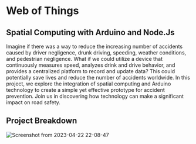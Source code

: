 # Web of Things
## Spatial Computing with Arduino and Node.Js
Imagine if there was a way to reduce the increasing number of accidents caused by driver negligence, drunk driving, speeding, weather conditions, and pedestrian negligence. What if we could utilize a device that continuously measures speed, analyzes drink and drive behavior, and provides a centralized platform to record and update data? This could potentially save lives and reduce the number of accidents worldwide. In this project, we explore the integration of spatial computing and Arduino technology to create a simple yet effective prototype for accident prevention. Join us in discovering how technology can make a significant impact on road safety.

## Project Breakdown

![Screenshot from 2023-04-22 22-08-47](https://user-images.githubusercontent.com/40593057/233795712-99a250f3-5aa0-4abc-be15-eb57f38e61fe.png)

